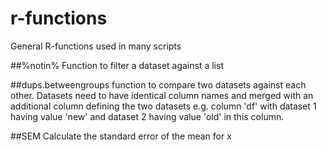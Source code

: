 # r-functions
General R-functions used in many scripts

##%notin%
Function to filter a dataset against a list

##dups.betweengroups
function to compare two datasets against each other. Datasets need to have identical column names and merged with an additional column defining the two datasets e.g. column 'df' with dataset 1 having value 'new' and dataset 2 having value 'old' in this column.

##SEM
Calculate the standard error of the mean for x
